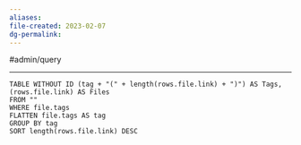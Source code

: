 ```yaml
---
aliases:
file-created: 2023-02-07
dg-permalink: 
---
```


#admin/query   

---

```dataview
TABLE WITHOUT ID (tag + "(" + length(rows.file.link) + ")") AS Tags, (rows.file.link) AS Files
FROM ""
WHERE file.tags
FLATTEN file.tags AS tag
GROUP BY tag
SORT length(rows.file.link) DESC
```

